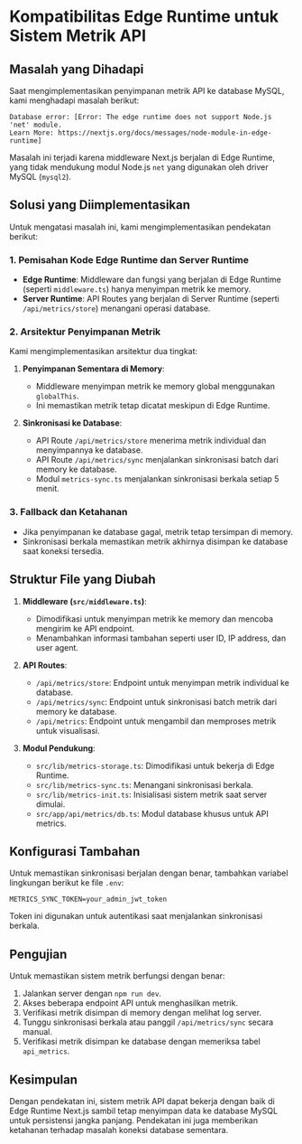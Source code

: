 # Kompatibilitas Edge Runtime untuk Sistem Metrik API

## Masalah yang Dihadapi

Saat mengimplementasikan penyimpanan metrik API ke database MySQL, kami menghadapi masalah berikut:

```
Database error: [Error: The edge runtime does not support Node.js 'net' module.
Learn More: https://nextjs.org/docs/messages/node-module-in-edge-runtime]
```

Masalah ini terjadi karena middleware Next.js berjalan di Edge Runtime, yang tidak mendukung modul Node.js `net` yang digunakan oleh driver MySQL (`mysql2`).

## Solusi yang Diimplementasikan

Untuk mengatasi masalah ini, kami mengimplementasikan pendekatan berikut:

### 1. Pemisahan Kode Edge Runtime dan Server Runtime

- **Edge Runtime**: Middleware dan fungsi yang berjalan di Edge Runtime (seperti `middleware.ts`) hanya menyimpan metrik ke memory.
- **Server Runtime**: API Routes yang berjalan di Server Runtime (seperti `/api/metrics/store`) menangani operasi database.

### 2. Arsitektur Penyimpanan Metrik

Kami mengimplementasikan arsitektur dua tingkat:

1. **Penyimpanan Sementara di Memory**:
   - Middleware menyimpan metrik ke memory global menggunakan `globalThis`.
   - Ini memastikan metrik tetap dicatat meskipun di Edge Runtime.

2. **Sinkronisasi ke Database**:
   - API Route `/api/metrics/store` menerima metrik individual dan menyimpannya ke database.
   - API Route `/api/metrics/sync` menjalankan sinkronisasi batch dari memory ke database.
   - Modul `metrics-sync.ts` menjalankan sinkronisasi berkala setiap 5 menit.

### 3. Fallback dan Ketahanan

- Jika penyimpanan ke database gagal, metrik tetap tersimpan di memory.
- Sinkronisasi berkala memastikan metrik akhirnya disimpan ke database saat koneksi tersedia.

## Struktur File yang Diubah

1. **Middleware (`src/middleware.ts`)**:
   - Dimodifikasi untuk menyimpan metrik ke memory dan mencoba mengirim ke API endpoint.
   - Menambahkan informasi tambahan seperti user ID, IP address, dan user agent.

2. **API Routes**:
   - `/api/metrics/store`: Endpoint untuk menyimpan metrik individual ke database.
   - `/api/metrics/sync`: Endpoint untuk sinkronisasi batch metrik dari memory ke database.
   - `/api/metrics`: Endpoint untuk mengambil dan memproses metrik untuk visualisasi.

3. **Modul Pendukung**:
   - `src/lib/metrics-storage.ts`: Dimodifikasi untuk bekerja di Edge Runtime.
   - `src/lib/metrics-sync.ts`: Menangani sinkronisasi berkala.
   - `src/lib/metrics-init.ts`: Inisialisasi sistem metrik saat server dimulai.
   - `src/app/api/metrics/db.ts`: Modul database khusus untuk API metrics.

## Konfigurasi Tambahan

Untuk memastikan sinkronisasi berjalan dengan benar, tambahkan variabel lingkungan berikut ke file `.env`:

```
METRICS_SYNC_TOKEN=your_admin_jwt_token
```

Token ini digunakan untuk autentikasi saat menjalankan sinkronisasi berkala.

## Pengujian

Untuk memastikan sistem metrik berfungsi dengan benar:

1. Jalankan server dengan `npm run dev`.
2. Akses beberapa endpoint API untuk menghasilkan metrik.
3. Verifikasi metrik disimpan di memory dengan melihat log server.
4. Tunggu sinkronisasi berkala atau panggil `/api/metrics/sync` secara manual.
5. Verifikasi metrik disimpan ke database dengan memeriksa tabel `api_metrics`.

## Kesimpulan

Dengan pendekatan ini, sistem metrik API dapat bekerja dengan baik di Edge Runtime Next.js sambil tetap menyimpan data ke database MySQL untuk persistensi jangka panjang. Pendekatan ini juga memberikan ketahanan terhadap masalah koneksi database sementara.
